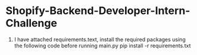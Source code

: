 # Shopify-Backend-Developer-Intern-Challenge
1. I have attached requirements.text, install the required packages using the following code before running main.py
   pip install -r requirements.txt
   
